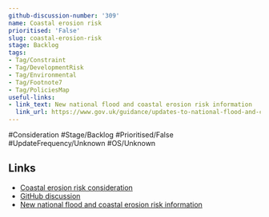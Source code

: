 ```yaml
---
github-discussion-number: '309'
name: Coastal erosion risk
prioritised: 'False'
slug: coastal-erosion-risk
stage: Backlog
tags:
- Tag/Constraint
- Tag/DevelopmentRisk
- Tag/Environmental
- Tag/Footnote7
- Tag/PoliciesMap
useful-links:
- link_text: New national flood and coastal erosion risk information
  link_url: https://www.gov.uk/guidance/updates-to-national-flood-and-coastal-erosion-risk-information
---
```


#Consideration #Stage/Backlog #Prioritised/False #UpdateFrequency/Unknown #OS/Unknown



## Links

* [Coastal erosion risk consideration](https://design.planning.data.gov.uk/planning-consideration/coastal-erosion-risk)
* [GitHub discussion](https://github.com/digital-land/data-standards-backlog/discussions/309)
* [New national flood and coastal erosion risk information](https://www.gov.uk/guidance/updates-to-national-flood-and-coastal-erosion-risk-information)